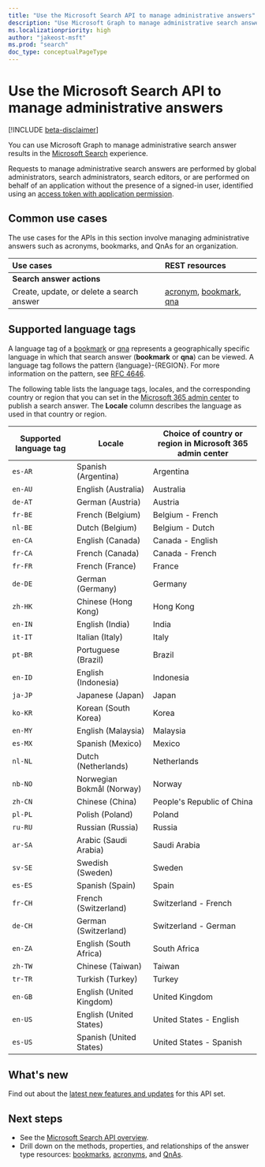 ```yaml
---
title: "Use the Microsoft Search API to manage administrative answers"
description: "Use Microsoft Graph to manage administrative search answers in the Microsoft Search experience."
ms.localizationpriority: high
author: "jakeost-msft"
ms.prod: "search"
doc_type: conceptualPageType
---
```


# Use the Microsoft Search API to manage administrative answers

[!INCLUDE [beta-disclaimer](../../includes/beta-disclaimer.md)]

You can use Microsoft Graph to manage administrative search answer results in the [Microsoft Search](/microsoftsearch/overview-microsoft-search) experience.

Requests to manage administrative search answers are performed by global administrators, search administrators, search editors, or are performed on behalf of an application without the presence of a signed-in user, identified using an [access token with application permission](/graph/auth-v2-service).

## Common use cases

The use cases for the APIs in this section involve managing administrative answers such as acronyms, bookmarks, and QnAs for an organization.

| Use cases                                        | REST resources                              |
|:-------------------------------------------------|:--------------------------------------------|
| **Search answer actions**                        |                                             |
| Create, update, or delete a search answer        | [acronym](search-acronym.md), [bookmark](search-bookmark.md), [qna](search-qna.md) |

## Supported language tags
A language tag of a [bookmark](search-bookmark.md) or [qna](search-qna.md) represents a geographically specific language in which that search answer (**bookmark** or **qna**) can be viewed. A language tag follows the pattern {language}-{REGION}. For more information on the pattern, see [RFC 4646](https://datatracker.ietf.org/doc/html/rfc4646).

The following table lists the language tags, locales, and the corresponding country or region that you can set in the [Microsoft 365 admin center](https://admin.microsoft.com/) to publish a search answer. The **Locale** column describes the language as used in that country or region.

| Supported language tag | Locale | Choice of country or region in Microsoft 365 admin center  |
| ----------- | ----------  | ----------  |
|`es-AR`| Spanish (Argentina) | Argentina | 
|`en-AU`| English (Australia) | Australia |
|`de-AT`| German (Austria) |Austria | 
|`fr-BE`| French (Belgium) |Belgium - French | 
|`nl-BE`| Dutch (Belgium) | Belgium - Dutch | 
|`en-CA`| English (Canada) | Canada - English | 
|`fr-CA`| French (Canada) | Canada - French | 
|`fr-FR`| French (France) | France | 
|`de-DE`| German (Germany) | Germany | 
|`zh-HK`| Chinese (Hong Kong) | Hong Kong |
|`en-IN`| English (India) | India |
|`it-IT`| Italian (Italy) | Italy |
|`pt-BR`| Portuguese (Brazil) | Brazil |
|`en-ID`| English (Indonesia) | Indonesia |
|`ja-JP`| Japanese (Japan) | Japan |
|`ko-KR`| Korean (South Korea) | Korea |
|`en-MY`| English (Malaysia) | Malaysia |
|`es-MX`| Spanish (Mexico) | Mexico |
|`nl-NL`| Dutch (Netherlands) | Netherlands |
|`nb-NO`| Norwegian Bokmål (Norway) | Norway |
|`zh-CN`| Chinese (China) | People's Republic of China |
|`pl-PL`| Polish (Poland) | Poland |
|`ru-RU`| Russian (Russia) | Russia |
|`ar-SA`| Arabic (Saudi Arabia) | Saudi Arabia |
|`sv-SE`| Swedish (Sweden) | Sweden |
|`es-ES`| Spanish (Spain) | Spain |
|`fr-CH`| French (Switzerland) | Switzerland - French |
|`de-CH`| German (Switzerland) | Switzerland - German |
|`en-ZA`| English (South Africa) | South Africa |
|`zh-TW`| Chinese (Taiwan) | Taiwan |
|`tr-TR`| Turkish (Turkey) | Turkey |
|`en-GB`| English (United Kingdom) | United Kingdom |
|`en-US`| English (United States) | United States - English |
|`es-US`| Spanish (United States) | United States - Spanish |

## What's new
Find out about the [latest new features and updates](/graph/whats-new-overview) for this API set.

## Next steps

- See the [Microsoft Search API overview](/graph/search-concept-overview).
- Drill down on the methods, properties, and relationships of the answer type resources: [bookmarks](search-bookmark.md), [acronyms](search-acronym.md), and [QnAs](search-qna.md).

